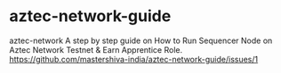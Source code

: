 # aztec-network-guide
aztec-network A step by step guide on How to Run Sequencer Node on Aztec Network Testnet &amp; Earn Apprentice Role.
https://github.com/mastershiva-india/aztec-network-guide/issues/1
